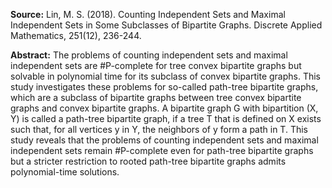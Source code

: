 **Source:** Lin, M. S. (2018). Counting Independent Sets and Maximal Independent Sets in Some Subclasses of Bipartite Graphs. Discrete Applied Mathematics, 251(12), 236-244.

**Abstract:**  The problems of counting independent sets and maximal independent sets are #P-complete for tree convex bipartite graphs but solvable in polynomial time for its subclass of convex bipartite graphs. This study investigates these problems for so-called path-tree bipartite graphs, which are a subclass of bipartite graphs between tree convex bipartite graphs and convex bipartite graphs. A bipartite graph G with bipartition (X, Y) is called a path-tree bipartite graph, if a tree T that is defined on X exists such that, for all vertices y in Y, the neighbors of y form a path in T. This study reveals that the problems of counting independent sets and maximal independent sets remain #P-complete even for path-tree bipartite graphs but a stricter restriction to rooted path-tree bipartite graphs admits polynomial-time solutions.

